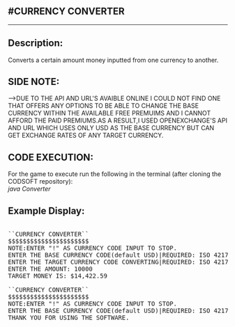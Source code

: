 #CURRENCY CONVERTER
---------------------
---------------------

Description:
-----
Converts a certain amount money inputted from one currency to another.<br>

SIDE NOTE:<BR>
---------- 
-->DUE TO THE API AND URL'S AVAIBLE ONLINE I COULD NOT FIND ONE THAT OFFERS ANY OPTIONS TO BE ABLE TO CHANGE THE BASE CURRENCY WITHIN THE AVAILABLE FREE PREMUIMS AND I CANNOT AFFORD THE PAID PREMIUMS.AS A RESULT,I USED OPENEXCHANGE'S API AND URL WHICH USES ONLY USD AS THE BASE CURRENCY BUT CAN GET EXCHANGE RATES OF ANY TARGET CURRENCY.


CODE EXECUTION:
---------------
For the game to execute run the following in the terminal (after cloning the CODSOFT repository):<br>
*java Converter*

Example Display:
--------------
<pre>

``CURRENCY CONVERTER``
$$$$$$$$$$$$$$$$$$$$$$
NOTE:ENTER "!" AS CURRENCY CODE INPUT TO STOP.
ENTER THE BASE CURRENCY CODE(default USD)|REQUIRED: ISO 4217 STANDARD: USD
ENTER THE TARGET CURRENCY CODE CONVERTING|REQUIRED: ISO 4217 STANDARD: CAD
ENTER THE AMOUNT: 10000
TARGET MONEY IS: $14,422.59

``CURRENCY CONVERTER``
$$$$$$$$$$$$$$$$$$$$$$
NOTE:ENTER "!" AS CURRENCY CODE INPUT TO STOP.
ENTER THE BASE CURRENCY CODE(default USD)|REQUIRED: ISO 4217 STANDARD: !
THANK YOU FOR USING THE SOFTWARE.
</pre>
